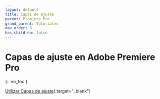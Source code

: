 ```yaml
---
layout: default
title: Capas de ajuste
parent: Premiere Pro
grand_parent: Tutoriales
nav_order: 3
has_children: false
---
```


# Capas de ajuste en Adobe Premiere Pro
{: .no_toc }

[Utilizar Capas de ajuste](https://www.youtube.com/watch?v=1d0Y1w5dA94){:target="_blank"}
